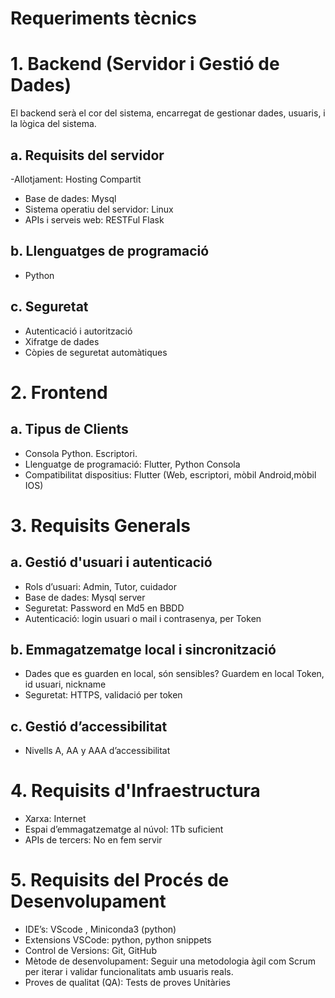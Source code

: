 # Requeriments tècnics
# 1. Backend (Servidor i Gestió de Dades)
El backend serà el cor del sistema, encarregat de gestionar dades, usuaris, i la lògica del sistema.

## a. Requisits del servidor
-Allotjament: Hosting Compartit
- Base de dades: Mysql
- Sistema operatiu del servidor: Linux
- APIs i serveis web: RESTFul Flask
## b. Llenguatges de programació
- Python   

## c. Seguretat
- Autenticació i autorització
- Xifratge de dades
- Còpies de seguretat automàtiques
# 2. Frontend
## a. Tipus de Clients
- Consola Python. Escriptori.
- Llenguatge de programació: Flutter, Python Consola
- Compatibilitat dispositius: Flutter (Web, escriptori, mòbil Android,mòbil IOS)
# 3. Requisits Generals
## a. Gestió d'usuari i autenticació
- Rols d’usuari: Admin, Tutor, cuidador
- Base de dades: Mysql server
- Seguretat: Password en Md5 en BBDD
- Autenticació: login usuari o mail i contrasenya, per Token
## b. Emmagatzematge local i sincronització
- Dades que es guarden en local, són sensibles? Guardem en local Token, id usuari, nickname
- Seguretat: HTTPS, validació per token
## c. Gestió d’accessibilitat
- Nivells A, AA y AAA d’accessibilitat
# 4. Requisits d'Infraestructura
- Xarxa: Internet
- Espai d’emmagatzematge al núvol: 1Tb suficient
- APIs de tercers: No en fem servir
# 5. Requisits del Procés de Desenvolupament
- IDE’s: VScode , Miniconda3 (python)
- Extensions VSCode: python, python snippets
- Control de Versions: Git, GitHub
- Mètode de desenvolupament: Seguir una metodologia àgil com Scrum per iterar i validar funcionalitats amb usuaris reals.
- Proves de qualitat (QA): Tests de proves Unitàries